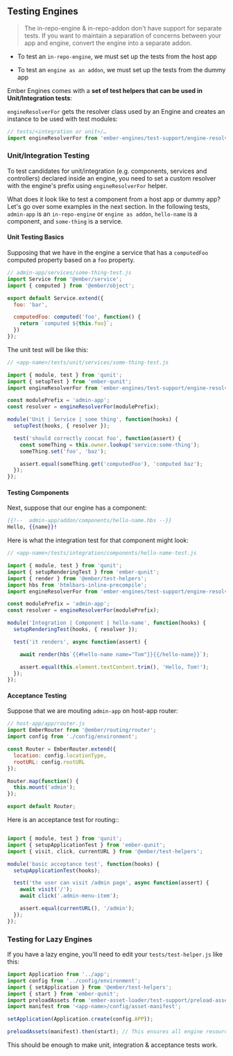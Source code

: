 ## Testing Engines

> The in-repo-engine & in-repo-addon don't have support for separate tests. If you want to maintain a separation of concerns between your app and engine, convert the engine into a separate addon.

* To test an `in-repo-engine`, we must set up the tests from the host app

* To test an `engine as an addon`, we must set up the tests from the dummy app

Ember Engines comes with a **set of test helpers that can be used in Unit/Integration tests**:

`engineResolverFor` gets the resolver class used by an Engine and creates an instance to be used with test modules:

```js
// tests/<integration or unit>/…
import engineResolverFor from 'ember-engines/test-support/engine-resolver-for';
```

### Unit/Integration Testing


To test candidates for unit/integration (e.g. components, services and controllers) declared inside an engine, you need to set a custom resolver with the engine's prefix using `engineResolverFor` helper.

What does it look like to test a component from a host app or dummy app? Let's go over some examples in the next section. In the following tests, `admin-app` is an `in-repo-engine` or `engine as addon`, `hello-name` is a component, and `some-thing` is a service.

#### Unit Testing Basics

Supposing that we have in the engine a service that has a `computedFoo` computed property based on a `foo` property.

```js
// admin-app/services/some-thing-test.js
import Service from '@ember/service';
import { computed } from '@ember/object';

export default Service.extend({
  foo: 'bar',

  computedFoo: computed('foo', function() {
    return `computed ${this.foo}`;
  })
});
```

The unit test will be like this:

```js
// <app-name>/tests/unit/services/some-thing-test.js

import { module, test } from 'qunit';
import { setupTest } from 'ember-qunit';
import engineResolverFor from 'ember-engines/test-support/engine-resolver-for';

const modulePrefix = 'admin-app';
const resolver = engineResolverFor(modulePrefix);

module('Unit | Service | some thing', function(hooks) {
  setupTest(hooks, { resolver });

  test('should correctly concat foo', function(assert) {
    const someThing = this.owner.lookup('service:some-thing');
    someThing.set('foo', 'baz');

    assert.equal(someThing.get('computedFoo'), 'computed baz');
  });
});
```

#### Testing Components

Next, suppose that our engine has a component:

```hbs
{{!--  admin-app/addon/components/hello-name.hbs --}}
Hello, {{name}}!
```

Here is what the integration test for that component might look:

```js
// <app-name>/tests/integration/components/hello-name-test.js

import { module, test } from 'qunit';
import { setupRenderingTest } from 'ember-qunit';
import { render } from '@ember/test-helpers';
import hbs from 'htmlbars-inline-precompile';
import engineResolverFor from 'ember-engines/test-support/engine-resolver-for';

const modulePrefix = 'admin-app';
const resolver = engineResolverFor(modulePrefix);

module('Integration | Component | hello-name', function(hooks) {
  setupRenderingTest(hooks, { resolver });

  test('it renders', async function(assert) {

    await render(hbs`{{#hello-name name="Tom"}}{{/hello-name}}`);

    assert.equal(this.element.textContent.trim(), 'Hello, Tom!');
  });
});
```

#### Acceptance Testing

Suppose that we are mouting `admin-app` on host-app router:

```js
// host-app/app/router.js
import EmberRouter from '@ember/routing/router';
import config from './config/environment';

const Router = EmberRouter.extend({
  location: config.locationType,
  rootURL: config.rootURL
});

Router.map(function() {
  this.mount('admin');
});

export default Router;
```

Here is an acceptance test for routing::

```js

import { module, test } from 'qunit';
import { setupApplicationTest } from 'ember-qunit';
import { visit, click, currentURL } from '@ember/test-helpers';

module('basic acceptance test', function(hooks) {
  setupApplicationTest(hooks);

  test('the user can visit /admin page', async function(assert) {
    await visit('/');
    await click('.admin-menu-item');

    assert.equal(currentURL(), '/admin');
  });
});
```

### Testing for Lazy Engines

If you have a lazy engine, you'll need to edit your `tests/test-helper.js` like this:

```js
import Application from '../app';
import config from '../config/environment';
import { setApplication } from '@ember/test-helpers';
import { start } from 'ember-qunit';
import preloadAssets from 'ember-asset-loader/test-support/preload-assets';
import manifest from '<app-name>/config/asset-manifest';

setApplication(Application.create(config.APP));

preloadAssets(manifest).then(start); // This ensures all engine resources are loaded before the tests
```

This should be enough to make unit, integration & acceptance tests work.
